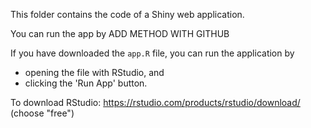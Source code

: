 This folder contains the code of a Shiny web application. 

You can run the app by ADD METHOD WITH GITHUB

If you have downloaded the `app.R` file, you can run the application by 
-  opening the file with RStudio, and 
-  clicking the 'Run App' button.

To download RStudio: <https://rstudio.com/products/rstudio/download/> (choose "free")



